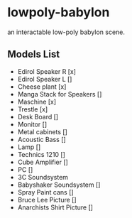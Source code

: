 # lowpoly-babylon
an interactable low-poly babylon scene.

## Models List
- Edirol Speaker R [x]
- Edirol Speaker L []
- Cheese plant [x]
- Manga Stack for Speakers []
- Maschine [x]
- Trestle [x]
- Desk Board []
- Monitor []
- Metal cabinets []
- Acoustic Bass []
- Lamp []
- Technics 1210 []
- Cube Amplifier []
- PC []
- 3C Soundsystem
- Babyshaker Soundsystem []
- Spray Paint cans []
- Bruce Lee Picture []
- Anarchists Shirt Picture []